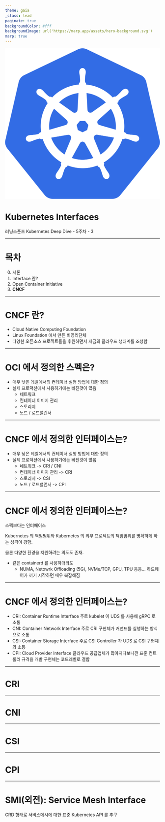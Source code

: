 ```yaml
---
theme: gaia
_class: lead
paginate: true
backgroundColor: #fff
backgroundImage: url('https://marp.app/assets/hero-background.svg')
marp: true
---
```


![bg left:40% 80%](https://raw.githubusercontent.com/kubernetes/kubernetes/master/logo/logo.svg)

# **Kubernetes Interfaces**

러닝스푼즈
Kubernetes Deep Dive - 5주차 - 3

---

# 목차

0. 서론
1. Interface 란?
2. Open Container Initiative
3. **CNCF**

---

# CNCF 란?

- Cloud Native Computing Foundation
- Linux Foundation 에서 만든 비영리단체
- 다양한 오픈소스 프로젝트들을 후원하면서 지금의 클라우드 생태계를 조성함

---

# OCI 에서 정의한 스펙은?

- 매우 낮은 레벨에서의 컨테이너 실행 방법에 대한 정의
- 실제 프로덕션에서 사용하기에는 빠진것이 많음
  - 네트워크
  - 컨테이너 이미지 관리
  - 스토리지
  - 노드 / 로드밸런서

---

# CNCF 에서 정의한 인터페이스는?

- 매우 낮은 레벨에서의 컨테이너 실행 방법에 대한 정의
- 실제 프로덕션에서 사용하기에는 빠진것이 많음
  - 네트워크 -> CRI / CNI
  - 컨테이너 이미지 관리 -> CRI
  - 스토리지 -> CSI
  - 노드 / 로드밸런서 -> CPI

---

# CNCF 에서 정의한 인터페이스는?

스펙보다는 인터페이스

Kubernetes 의 책임범위와
Kubernetes 의 외부 프로젝트의 책임범위를 명확하게 하는 성격이 강함.

물론 다양한 환경을 지원하려는 의도도 존재.

- 같은 containerd 를 사용하더라도
  - NUMA, Netowrk Offloading (5G), NVMe/TCP, GPU, TPU 등등...
    하드웨어가 끼기 시작하면 매우 복잡해짐

---

# CNCF 에서 정의한 인터페이스는?

- CRI: Container Runtime Interface
  주로 kubelet 이 UDS 를 사용해 gRPC 로 소통
- CNI: Container Network Interface
  주로 CRI 구현체가 커맨드를 실행하는 방식으로 소통
- CSI: Container Storage Interface
  주로 CSI Controller 가 UDS 로 CSI 구현체와 소통
- CPI: Cloud Provider Interface
  클라우드 공급업체가 많아지다보니깐 표준 컨트롤러 규격을 개발
  구현체는 코드레벨로 결합

---

# CRI

---

# CNI

---

# CSI

---

# CPI

---

# SMI(외전): Service Mesh Interface

CRD 형태로 서비스메시에 대한 표준 Kubernetes API 를 추구
